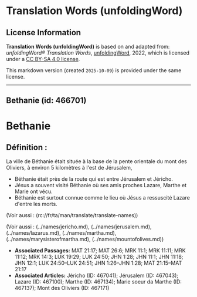 # Translation Words (unfoldingWord)

## License Information

**Translation Words (unfoldingWord)** is based on and adapted from: _unfoldingWord® Translation Words_, [unfoldingWord](https://unfoldingword.org/utw), 2022, which is licensed under a [CC BY-SA 4.0 license](https://creativecommons.org/licenses/by-sa/4.0/legalcode.en).

This markdown version (created `2025-10-09`) is provided under the same license.



--------------------------------

## Bethanie (id: 466701)

Bethanie
========

Définition :
------------

La ville de Béthanie était située à la base de la pente orientale du mont des Oliviers, à environ 5 kilomètres à l'est de Jérusalem,

* Béthanie était près de la route qui est entre Jérusalem et Jéricho.
* Jésus a souvent visité Béthanie où ses amis proches Lazare, Marthe et Marie ont vécu.
* Béthanie est surtout connue comme le lieu où Jésus a ressuscité Lazare d'entre les morts.

(Voir aussi : (rc://fr/ta/man/translate/translate\-names))

(Voir aussi : (../names/jericho.md), (../names/jerusalem.md), (../names/lazarus.md), (../names/martha.md), (../names/marysisterofmartha.md), (../names/mountofolives.md))

* **Associated Passages:** MAT 21:17; MAT 26:6; MRK 11:1; MRK 11:11; MRK 11:12; MRK 14:3; LUK 19:29; LUK 24:50; JHN 1:28; JHN 11:1; JHN 11:18; JHN 12:1; LUK 24:50–LUK 24:51; JHN 1:26–JHN 1:28; MAT 21:15–MAT 21:17
* **Associated Articles:** Jéricho (ID: 467041); Jérusalem (ID: 467043); Lazare (ID: 467100); Marthe (ID: 467134); Marie soeur da Marthe (ID: 467137); Mont des Oliviers (ID: 467171)


